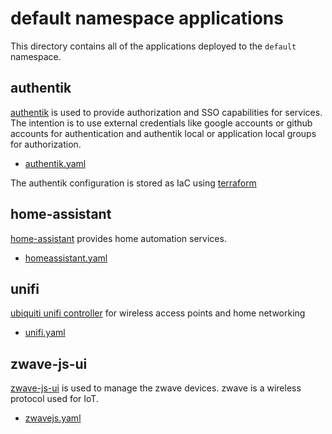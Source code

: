 # default namespace applications

This directory contains all of the applications deployed to the `default`
namespace.

## authentik

[authentik](https://goauthentik.io/) is used to provide authorization and SSO capabilities for services. The intention
is to use external credentials like google accounts or github accounts for authentication and authentik local or
application local groups for authorization.

* [authentik.yaml](./authentik/ks.yaml)

The authentik configuration is stored as IaC using [terraform](../../../terraform/authentik/README.md)

## home-assistant

[home-assistant](https://www.home-assistant.io/) provides home automation services.

* [homeassistant.yaml](./home-assistant/ks.yaml)

## unifi

[ubiquiti unifi controller](https://github.com/jacobalberty/unifi-docker) for
wireless access points and home networking

* [unifi.yaml](./unifi/ks.yaml)

## zwave-js-ui

[zwave-js-ui](https://zwave-js.github.io/zwave-js-ui/#/) is used to manage the zwave devices. zwave is a wireless
protocol used for IoT.

* [zwavejs.yaml](./zwave-js-ui/ks.yaml)
